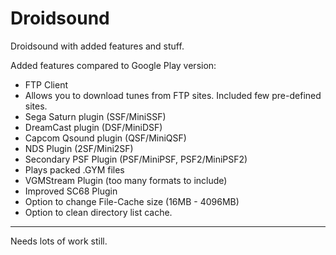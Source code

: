 Droidsound
==========

Droidsound with added features and stuff. 

Added features compared to Google Play version:
 
 * FTP Client
  * Allows you to download tunes from FTP sites. Included few pre-defined sites.
 * Sega Saturn plugin (SSF/MiniSSF)
 * DreamCast plugin (DSF/MiniDSF)
 * Capcom Qsound plugin (QSF/MiniQSF)
 * NDS Plugin (2SF/Mini2SF)
 * Secondary PSF Plugin (PSF/MiniPSF, PSF2/MiniPSF2)
 * Plays packed .GYM files
 * VGMStream Plugin (too many formats to include)
 * Improved SC68 Plugin
 * Option to change File-Cache size (16MB - 4096MB)
 * Option to clean directory list cache.

--------------------------------------------------------------------------------------------
Needs lots of work still. 
 
